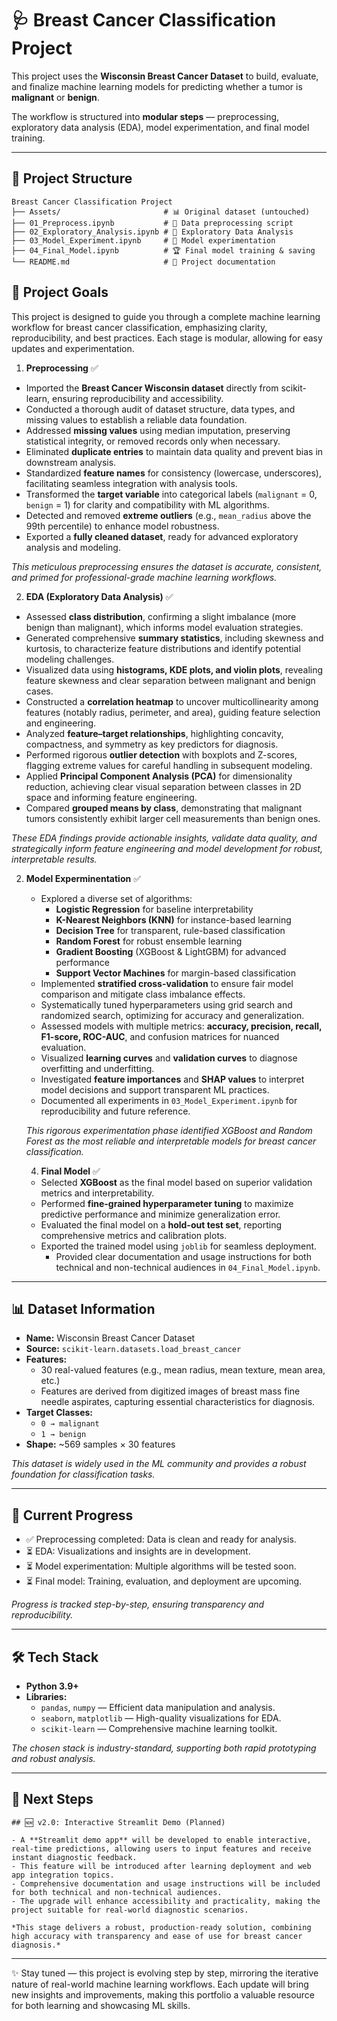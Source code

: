 # 🩺 Breast Cancer Classification Project

This project uses the **Wisconsin Breast Cancer Dataset** to build, evaluate, and finalize machine learning models for predicting whether a tumor is **malignant** or **benign**.  

The workflow is structured into **modular steps** — preprocessing, exploratory data analysis (EDA), model experimentation, and final model training.  

---

## 📂 Project Structure

```
Breast Cancer Classification Project  
├── Assets/                       # 📊 Original dataset (untouched)  
├── 01_Preprocess.ipynb           # 🧹 Data preprocessing script  
├── 02_Exploratory_Analysis.ipynb # 🔎 Exploratory Data Analysis  
├── 03_Model_Experiment.ipynb     # 🧪 Model experimentation  
├── 04_Final_Model.ipynb          # 🏆 Final model training & saving     
└── README.md                     # 📖 Project documentation  
```


## 🎯 Project Goals  

This project is designed to guide you through a complete machine learning workflow for breast cancer classification, emphasizing clarity, reproducibility, and best practices. Each stage is modular, allowing for easy updates and experimentation.

1. **Preprocessing** ✅  
  - Imported the **Breast Cancer Wisconsin dataset** directly from scikit-learn, ensuring reproducibility and accessibility.  
  - Conducted a thorough audit of dataset structure, data types, and missing values to establish a reliable data foundation.  
  - Addressed **missing values** using median imputation, preserving statistical integrity, or removed records only when necessary.  
  - Eliminated **duplicate entries** to maintain data quality and prevent bias in downstream analysis.  
  - Standardized **feature names** for consistency (lowercase, underscores), facilitating seamless integration with analysis tools.  
  - Transformed the **target variable** into categorical labels (`malignant` = 0, `benign` = 1) for clarity and compatibility with ML algorithms.  
  - Detected and removed **extreme outliers** (e.g., `mean_radius` above the 99th percentile) to enhance model robustness.  
  - Exported a **fully cleaned dataset**, ready for advanced exploratory analysis and modeling.  

  *This meticulous preprocessing ensures the dataset is accurate, consistent, and primed for professional-grade machine learning workflows.*  


2. **EDA (Exploratory Data Analysis)** ✅  
  - Assessed **class distribution**, confirming a slight imbalance (more benign than malignant), which informs model evaluation strategies.  
  - Generated comprehensive **summary statistics**, including skewness and kurtosis, to characterize feature distributions and identify potential modeling challenges.  
  - Visualized data using **histograms, KDE plots, and violin plots**, revealing feature skewness and clear separation between malignant and benign cases.  
  - Constructed a **correlation heatmap** to uncover multicollinearity among features (notably radius, perimeter, and area), guiding feature selection and engineering.  
  - Analyzed **feature–target relationships**, highlighting concavity, compactness, and symmetry as key predictors for diagnosis.  
  - Performed rigorous **outlier detection** with boxplots and Z-scores, flagging extreme values for careful handling in subsequent modeling.  
  - Applied **Principal Component Analysis (PCA)** for dimensionality reduction, achieving clear visual separation between classes in 2D space and informing feature engineering.  
  - Compared **grouped means by class**, demonstrating that malignant tumors consistently exhibit larger cell measurements than benign ones.  

  *These EDA findings provide actionable insights, validate data quality, and strategically inform feature engineering and model development for robust, interpretable results.*  

2. **Model Experminentation** ✅ 
    - Explored a diverse set of algorithms:  
      - **Logistic Regression** for baseline interpretability  
      - **K-Nearest Neighbors (KNN)** for instance-based learning  
      - **Decision Tree** for transparent, rule-based classification  
      - **Random Forest** for robust ensemble learning  
      - **Gradient Boosting** (XGBoost & LightGBM) for advanced performance  
      - **Support Vector Machines** for margin-based classification  
    - Implemented **stratified cross-validation** to ensure fair model comparison and mitigate class imbalance effects.  
    - Systematically tuned hyperparameters using grid search and randomized search, optimizing for accuracy and generalization.  
    - Assessed models with multiple metrics: **accuracy, precision, recall, F1-score, ROC-AUC**, and confusion matrices for nuanced evaluation.  
    - Visualized **learning curves** and **validation curves** to diagnose overfitting and underfitting.  
    - Investigated **feature importances** and **SHAP values** to interpret model decisions and support transparent ML practices.  
    - Documented all experiments in `03_Model_Experiment.ipynb` for reproducibility and future reference.  

    *This rigorous experimentation phase identified XGBoost and Random Forest as the most reliable and interpretable models for breast cancer classification.*

    4. **Final Model** ✅  
    - Selected **XGBoost** as the final model based on superior validation metrics and interpretability.  
    - Performed **fine-grained hyperparameter tuning** to maximize predictive performance and minimize generalization error.  
    - Evaluated the final model on a **hold-out test set**, reporting comprehensive metrics and calibration plots.  
    - Exported the trained model using `joblib` for seamless deployment.  
      - Provided clear documentation and usage instructions for both technical and non-technical audiences in `04_Final_Model.ipynb`. 

---

## 📊 Dataset Information  

- **Name:** Wisconsin Breast Cancer Dataset  
- **Source:** `scikit-learn.datasets.load_breast_cancer`  
- **Features:**  
  - 30 real-valued features (e.g., mean radius, mean texture, mean area, etc.)  
  - Features are derived from digitized images of breast mass fine needle aspirates, capturing essential characteristics for diagnosis.  
- **Target Classes:**  
  - `0 → malignant`  
  - `1 → benign`  
- **Shape:** ~569 samples × 30 features  

*This dataset is widely used in the ML community and provides a robust foundation for classification tasks.*

---

## 🚀 Current Progress  

- ✅ Preprocessing completed: Data is clean and ready for analysis.  
- ⏳ EDA: Visualizations and insights are in development.  
- ⏳ Model experimentation: Multiple algorithms will be tested soon.  
- ⏳ Final model: Training, evaluation, and deployment are upcoming.

*Progress is tracked step-by-step, ensuring transparency and reproducibility.*

---

## 🛠️ Tech Stack  

- **Python 3.9+**  
- **Libraries:**  
  - `pandas`, `numpy` — Efficient data manipulation and analysis.  
  - `seaborn`, `matplotlib` — High-quality visualizations for EDA.  
  - `scikit-learn` — Comprehensive machine learning toolkit.

*The chosen stack is industry-standard, supporting both rapid prototyping and robust analysis.*

---

## 📌 Next Steps

    ## 🆕 v2.0: Interactive Streamlit Demo (Planned)

    - A **Streamlit demo app** will be developed to enable interactive, real-time predictions, allowing users to input features and receive instant diagnostic feedback.
    - This feature will be introduced after learning deployment and web app integration topics.
    - Comprehensive documentation and usage instructions will be included for both technical and non-technical audiences.
    - The upgrade will enhance accessibility and practicality, making the project suitable for real-world diagnostic scenarios.

    *This stage delivers a robust, production-ready solution, combining high accuracy with transparency and ease of use for breast cancer diagnosis.*

---

✨ Stay tuned — this project is evolving step by step, mirroring the iterative nature of real-world machine learning workflows. Each update will bring new insights and improvements, making this portfolio a valuable resource for both learning and showcasing ML skills.

